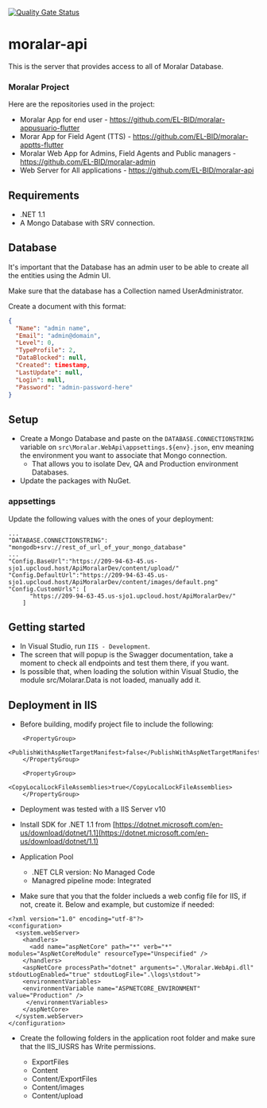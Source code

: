 [![Quality Gate Status](https://sonarcloud.io/api/project_badges/measure?project=EL-BID_moralar-api&metric=alert_status)](https://sonarcloud.io/summary/new_code?id=EL-BID_moralar-api)

# moralar-api

This is the server that provides access to all of Moralar Database.

### Moralar Project
Here are the repositories used in the project:

- Moralar App for end user - https://github.com/EL-BID/moralar-appusuario-flutter
- Morar App for Field Agent (TTS) - https://github.com/EL-BID/moralar-apptts-flutter
- Moralar Web App for Admins, Field Agents and Public managers - https://github.com/EL-BID/moralar-admin
- Web Server for All applications - https://github.com/EL-BID/moralar-api

  
## Requirements
- .NET 1.1
- A Mongo Database with SRV connection.

## Database

It's important that the Database has an admin user to be able to create all the entities using the Admin UI.

Make sure that the database has a Collection named UserAdministrator.

Create a document with this format:

```json
{
  "Name": "admin name",
  "Email": "admin@domain",
  "Level": 0,
  "TypeProfile": 2,
  "DataBlocked": null,
  "Created": timestamp,
  "LastUpdate": null,
  "Login": null,
  "Password": "admin-password-here"
}

```



## Setup
- Create a Mongo Database and paste on the `DATABASE.CONNECTIONSTRING` variable on `src\Moralar.WebApi\appsettings.${env}.json`, env meaning the environment you want to associate that Mongo connection.
  - That allows you to isolate Dev, QA and Production environment Databases.
- Update the packages with NuGet.

### appsettings

Update the following values with the ones of your deployment:

```
...
"DATABASE.CONNECTIONSTRING": "mongodb+srv://rest_of_url_of_your_mongo_database"
...
"Config.BaseUrl":"https://209-94-63-45.us-sjo1.upcloud.host/ApiMoralarDev/content/upload/"
"Config.DefaultUrl":"https://209-94-63-45.us-sjo1.upcloud.host/ApiMoralarDev/content/images/default.png"
"Config.CustomUrls": [
      "https://209-94-63-45.us-sjo1.upcloud.host/ApiMoralarDev/"
    ]
```

## Getting started

- In Visual Studio, run `IIS - Development`.
- The screen that will popup is the Swagger documentation, take a moment to check all endpoints and test them there, if you want.
- Is possible that, when loading the solution within Visual Studio, the module src/Molarar.Data is not loaded, manually add it.

## Deployment in IIS

- Before building, modify project file to include the following:

```
	<PropertyGroup>
		<PublishWithAspNetTargetManifest>false</PublishWithAspNetTargetManifest>
	</PropertyGroup>

	<PropertyGroup>
		<CopyLocalLockFileAssemblies>true</CopyLocalLockFileAssemblies>
	</PropertyGroup>
```

- Deployment was tested with a IIS Server v10

- Install SDK for .NET 1.1 from [https://dotnet.microsoft.com/en-us/download/dotnet/1.1](https://dotnet.microsoft.com/en-us/download/dotnet/1.1)

- Application Pool

  * .NET CLR version: No Managed Code
  * Managred pipeline mode: Integrated

- Make sure that you that the folder inclueds a web config file for IIS, if not, create it. Below and example, but customize if needed:

```
<?xml version="1.0" encoding="utf-8"?>
<configuration>
  <system.webServer>
    <handlers>
      <add name="aspNetCore" path="*" verb="*" modules="AspNetCoreModule" resourceType="Unspecified" />
    </handlers>
    <aspNetCore processPath="dotnet" arguments=".\Moralar.WebApi.dll" stdoutLogEnabled="true" stdoutLogFile=".\logs\stdout">
	<environmentVariables>
    <environmentVariable name="ASPNETCORE_ENVIRONMENT" value="Production" />
     </environmentVariables>
	</aspNetCore>
  </system.webServer>
</configuration>
```

- Create the following folders in the application root folder and make sure that the IIS_IUSRS has Write permissions.

    * ExportFiles
    * Content
    * Content/ExportFiles
    * Content/images
    * Content/upload